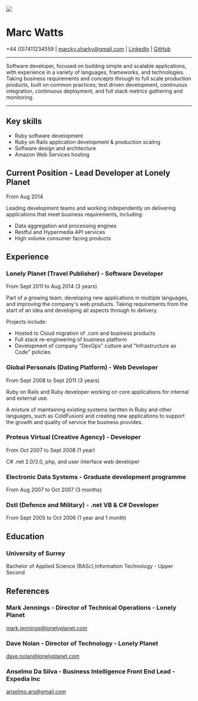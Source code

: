 ![](http://www.gravatar.com/avatar/ebc4f3ca1194bbf0b352307e2c5778b8.png)

# Marc Watts
+44 (0)7411234559 | [marcky.sharky@gmail.com](marcky.sharky@gmail.com) | [LinkedIn](http://uk.linkedin.com/in/marcawatts) | [GitHub](https://github.com/marckysharky)

***

Software developer, focused on building simple and scalable applications, with experience in a variety of languages, frameworks, and technologies. Taking business requirements and concepts through to full scale production products, built on common practices; test driven development, continuous integration, continuous deployment, and full stack metrics gathering and monitoring.

***

## Key skills

* Ruby software development
* Ruby on Rails application development & production scaling
* Software design and architecture
* Amazon Web Services hosting

## Current Position - Lead Developer at Lonely Planet
From Aug 2014

Leading development teams and working independently on delivering applications that meet business requirements, including:

* Data aggregation and processing engines
* Restful and Hypermedia API services
* High volume consumer facing products

## Experience

### Lonely Planet (Travel Publisher) - Software Developer
From Sept 2011 to Aug 2014 (3 years)

Part of a growing team, developing new applications in multiple languages, and improving the company's web products. Taking requirements from the start of an idea and developing all aspects through to delivery.
	
Projects include:

* Hosted to Cloud migration of .com and business products
* Full stack re-engineering of business platform
* Development of company "DevOps" culture and "Infrastructure as Code" policies

### Global Personals (Dating Platform) - Web Developer
From Sept 2008 to Sept 2011 (3 years)

Ruby on Rails and Ruby developer working on core applications for internal and external use. 

A mixture of maintaining existing systems (written in Ruby and other languages, such as ColdFusion) and creating new applications to support the growth and quality of service the business provides.

### Proteus Virtual (Creative Agency) - Developer
From Oct 2007 to Sept 2008 (1 year)

C# .net 2.0/3.0, php, and user interface web developer

### Electronic Data Systems - Graduate development programme
From Aug 2007 to Oct 2007 (3 months)

### Dstl (Defence and Military) - .net VB & C# Developer
From Sept 2005 to Oct 2006 (1 year and 1 month)

## Education

### University of Surrey
Bachelor of Applied Science (BASc),Information Technology - Upper Second

## References

### Mark Jennings - Director of Technical Operations - Lonely Planet
mark.jennings@lonelyplanet.com

### Dave Nolan - Director of Technology - Lonely Planet
dave.nolan@lonelyplanet.com

### Anselmo Da Silva - Business Intelligence Front End Lead - Expedia Inc
anselmo.ars@gmail.com